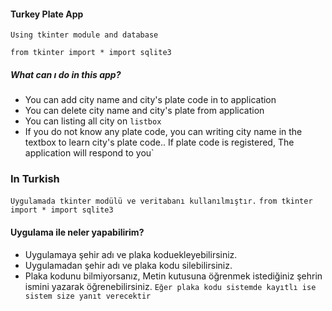 #### Turkey Plate App
`Using tkinter module and database`

`from tkinter import *
import sqlite3`
##### What can ı do in this app?
* You can add city name and city's plate code in to application
* You can delete city name and city's plate from application
* You can listing all city on `listbox`
* If you do not know any plate code, you can writing city name in the textbox to learn city's plate code..
If plate code is registered, The application will respond to you`
### In Turkish
`Uygulamada tkinter modülü ve veritabanı kullanılmıştır.`
`from tkinter import *
import sqlite3`
#### Uygulama ile neler yapabilirim?
* Uygulamaya şehir adı ve plaka koduekleyebilirsiniz.
* Uygulamadan şehir adı ve plaka kodu silebilirsiniz.
* Plaka kodunu bilmiyorsanız, Metin kutusuna öğrenmek istediğiniz şehrin ismini yazarak öğrenebilirsiniz.
```Eğer plaka kodu sistemde kayıtlı ise sistem size yanıt verecektir```
